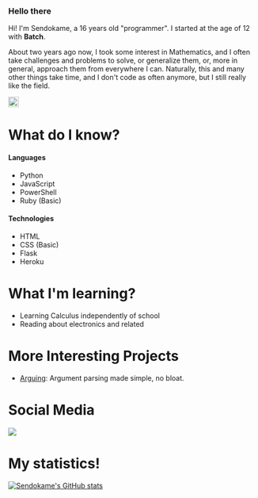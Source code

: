 ### Hello there

Hi! I'm Sendokame, a 16 years old "programmer". I started at the age of 12 with **Batch**.<br>

About two years ago now, I took some interest in Mathematics, and I often take challenges and problems to solve, or generalize them, or, more in general, approach them from everywhere I can. Naturally, this and many other things take time, and I don't code as often anymore, but I still really like the field.

<img height=21 src="https://komarev.com/ghpvc/?username=ZSendokame">

# What do I know?
#### Languages
- Python
- JavaScript
- PowerShell
- Ruby (Basic)

#### Technologies
- HTML
- CSS (Basic)
- Flask
- Heroku

# What I'm learning?
- Learning Calculus independently of school
- Reading about electronics and related

# More Interesting Projects
- [Arguing](https://github.com/zsendokame/Arguing): Argument parsing made simple, no bloat.

# Social Media
<a href="https://discord.gg/aBsCR6pyZj"><img src="https://img.shields.io/badge/Discord-7289DA?style=for-the-badge&logo=discord&logoColor=white"/></a>

# My statistics!
[![Sendokame's GitHub stats](https://github-readme-stats.vercel.app/api?username=zsendokame)](https://github.com/zsendokame/zsendokame)
